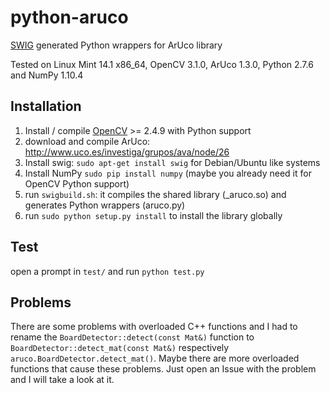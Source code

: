 # python-aruco
[SWIG](http://www.swig.org/) generated Python wrappers for ArUco library

Tested on Linux Mint 14.1 x86_64, OpenCV 3.1.0, ArUco 1.3.0, Python 2.7.6 and NumPy 1.10.4

Installation
------------

1. Install / compile [OpenCV](http://opencv.org/) >= 2.4.9 with Python support
2. download and compile ArUco: http://www.uco.es/investiga/grupos/ava/node/26
3. Install swig: `sudo apt-get install swig` for Debian/Ubuntu like systems
4. Install NumPy `sudo pip install numpy` (maybe you already need it for OpenCV Python support)
5. run `swigbuild.sh`: it compiles the shared library (_aruco.so) and generates Python wrappers (aruco.py)
6. run `sudo python setup.py install` to install the library globally

Test
----

open a prompt in `test/` and run `python test.py`


Problems
--------

There are some problems with overloaded C++ functions and I had to rename the 
`BoardDetector::detect(const Mat&)` function to `BoardDetector::detect_mat(const Mat&)` respectively `aruco.BoardDetector.detect_mat()`. Maybe there are more 
overloaded functions that cause these problems. Just open an Issue with the problem and I will take a look at it.